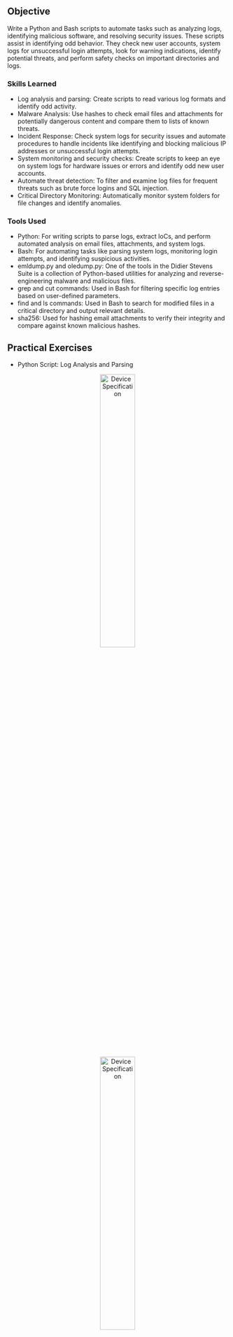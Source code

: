 ## Objective

Write a Python and Bash scripts to automate tasks such as analyzing logs, identifying malicious software, and resolving security issues. These scripts assist in identifying odd behavior. They check new user accounts, system logs for unsuccessful login attempts, look for warning indications, identify potential threats, and perform safety checks on important directories and logs. 

### Skills Learned

- Log analysis and parsing: Create scripts to read various log formats and identify odd activity.
- Malware Analysis: Use hashes to check email files and attachments for potentially dangerous content and compare them to lists of known threats.
- Incident Response: Check system logs for security issues and automate procedures to handle incidents like identifying and blocking malicious IP addresses or unsuccessful login attempts.
- System monitoring and security checks: Create scripts to keep an eye on system logs for hardware issues or errors and identify odd new user accounts.
- Automate threat detection: To filter and examine log files for frequent threats such as brute force logins and SQL injection.
- Critical Directory Monitoring: Automatically monitor system folders for file changes and identify anomalies.

### Tools Used

- Python: For writing scripts to parse logs, extract IoCs, and perform automated analysis on email files, attachments, and system logs.
- Bash: For automating tasks like parsing system logs, monitoring login attempts, and identifying suspicious activities.
- emldump.py and oledump.py: One of the tools in the Didier Stevens Suite is a collection of Python-based utilities for analyzing and reverse-engineering malware and malicious files.
- grep and cut commands: Used in Bash for filtering specific log entries based on user-defined parameters.
- find and ls commands: Used in Bash to search for modified files in a critical directory and output relevant details.
- sha256: Used for hashing email attachments to verify their integrity and compare against known malicious hashes.

## Practical Exercises
- Python Script: Log Analysis and Parsing
<p align="center">
<img src="https://imgur.com/bqfRxsa.png" height="40%" width="40%" alt="Device Specification"/>
<br/>
<img src="https://imgur.com/2iF8BhK.png" height="40%" width="40%" alt="Device Specification"/>
<br/>
<img src="https://imgur.com/AIPQCv2.png" height="40%" width="40%" alt="Device Specification"/>
<br/>
<b>log_analyzer.py ; Python script that parses and analyzes logs (such as JSON, CSV, or Syslog) to identify common suspicious and malicious activities, and then extracts potential Indicators of Compromise (IoC) such as IP addresses, user agents, URLs, etc. It then saves the results in a report template (report.txt)..</b>
<br/>

- Python Script: Phishing Analysis
<p align="center">
<img src="https://imgur.com/nfIFIQG.png" height="40%" width="40%" alt="Device Specification"/>
<br/>
<img src="https://imgur.com/3OijaXv.png" height="40%" width="40%" alt="Device Specification"/>
<br/>
<img src="https://imgur.com/vMGt8bi.png" height="40%" width="40%" alt="Device Specification"/>
<br/>
<b>extract_attach_hash.py; Python script will automate the Python script (emldump.py) that is processing an email file (sample1.eml), extracting certain parts of it, and then working with the resulting file (quotation.iso) to calculate its hash (SHA256). The final findings will be saved to a .txt report.</b>
<br/>
 
<p align="center">
<img src="https://imgur.com/S3ZBVLa.png" height="40%" width="40%" alt="Device Specification"/>
<br/>
<img src="https://imgur.com/y5ROmeb.png" height="40%" width="40%" alt="Device Specification"/>
<br/>
<img src="https://imgur.com/xhOlTI8.png" height="40%" width="40%" alt="Device Specification"/>
<br/>
<b>analyze_suspicious_doc.py; Python script will automate the Python script (oledump.py) and filter out the PowerShell commands, web requests, downloads, and connections from (.xlsm or .docm) the macro code. The final findings will be saved to a .txt report.</b>
<br/>

- Bash Script: Log Analysis and Parsing
<p align="center">
<img src="https://imgur.com/9CXacLQ.png" height="40%" width="40%" alt="Device Specification"/>
<br/>
<img src="https://imgur.com/gaxpcM7.png" height="40%" width="40%" alt="Device Specification"/>
<br/>
<img src="https://imgur.com/rCTWSLj.png" height="40%" width="40%" alt="Device Specification"/>
<br/>
<b>check_web_server_log.sh; Bash script will analyze the web server access logs for common security threats, including SQL injections, XSS, DoS attempts, and more. The final findings will be saved to a .txt report.</b>
<br/>

- Bash Script: System Monitoring and Security Checks
<p align="center">
<img src="https://imgur.com/x3jCm6G.png" height="40%" width="40%" alt="Device Specification"/>
<br/>
<img src="https://imgur.com/WMv0h3U.png" height="40%" width="40%" alt="Device Specification"/>
<br/>
<img src="https://imgur.com/M5wgGti.png" height="40%" width="40%" alt="Device Specification"/>
<br/>
<b>analyze_failed_logins.sh; Bash script that analyzes authentication logs to identify failed login attempts, including SSH and local logins, and account lockouts. It generates a detailed report summarizing usernames, login methods, and associated IP addresses.</b>
<br/>

## Outcome

 - Automated Log Analysis: Wrote scripts that scan and examine logs in order to identify and report odd activity, such as unsuccessful login attempts, dubious URLs, or warning indications. 
 - Malware Detection: Wrote Python scripts to examine and hash email attachments in order to identify potentially dangerous content. 
 - Incident Response: Automated the process of identifying and resolving threats, such as IP blocking in brute force attacks. 
 - Security Monitoring: Automated monitoring scripts to keep track of important folder changes, unsuccessful login attempts, new accounts, and system errors. 
 - Effective Reporting: Generated reports by examining logs, odd behavior, and system problems in order to provide useful information.

## Acknowledgements

This project combines ideas and methods from various sources, such as the TryHackMe Boogeyman 1 room, TCM Security materials, and my personal experience. Python and Bash scripts were used to automate the commands given during the lab exercises in order to increase scalability and efficiency. These resources provided the fundamental information and techniques, which were then modified in light of practical uses.

- [TryHackMe Boogeyman 1](https://tryhackme.com/r/room/boogeyman1)
- [TCM Security SOC 101](https://academy.tcm-sec.com/p/security-operations-soc-101)
- [Didier Stevens](https://github.com/DidierStevens/DidierStevensSuite)

## Disclaimer

The sole goals of the projects and activities here are education and ethical cybersecurity research. All work was conducted in controlled environments, such as paid cloud spaces, private labs, and online cybersecurity education platforms. Online learning and cloud tasks adhered closely to all usage guidelines. Never use these projects for improper or unlawful purposes. It is always prohibited to break into any computer system or network. Any misuse of the provided information or code is not the responsibility of the author or authors. 

